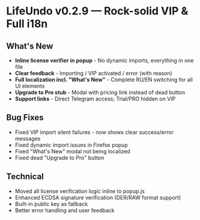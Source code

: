 # LifeUndo v0.2.9 — Rock-solid VIP & Full i18n

## What's New
- **Inline license verifier in popup** - No dynamic imports, everything in one file
- **Clear feedback** - Importing / VIP activated / error (with reason)
- **Full localization incl. "What's New"** - Complete RU/EN switching for all UI elements
- **Upgrade to Pro stub** - Modal with pricing link instead of dead button
- **Support links** - Direct Telegram access; Trial/PRO hidden on VIP

## Bug Fixes
- Fixed VIP import silent failures - now shows clear success/error messages
- Fixed dynamic import issues in Firefox popup
- Fixed "What's New" modal not being localized
- Fixed dead "Upgrade to Pro" button

## Technical
- Moved all license verification logic inline to popup.js
- Enhanced ECDSA signature verification (DER/RAW format support)
- Built-in public key as fallback
- Better error handling and user feedback






















